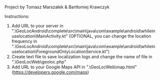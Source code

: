Project by Tomasz Marszałek & Bartłomiej Krawczyk

Instructions:

1. Add URL to your server in ".\GeoLocAndroid\complete\src\main\java\com\example\android\whileinuselocation\MainActivity.kt"
   (OPTIONAL, you can change the location frequency in ".\GeoLocAndroid\complete\src\main\java\com\example\android\whileinuselocation\ForegroundOnlyLocationService.kt")
2. Create text file to save localization logs and change the name of file in ".\GeoLocWeb\geoloc.php"
3. Add URL to your Google Maps API in ".\GeoLocWeb\map.html" (https://developers.google.com/maps)
